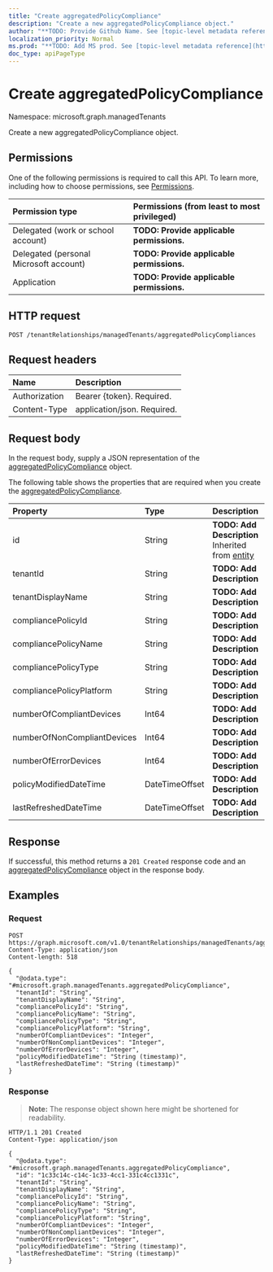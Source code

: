 ```yaml
---
title: "Create aggregatedPolicyCompliance"
description: "Create a new aggregatedPolicyCompliance object."
author: "**TODO: Provide Github Name. See [topic-level metadata reference](https://msgo.azurewebsites.net/add/document/guidelines/metadata.html#topic-level-metadata)**"
localization_priority: Normal
ms.prod: "**TODO: Add MS prod. See [topic-level metadata reference](https://msgo.azurewebsites.net/add/document/guidelines/metadata.html#topic-level-metadata)**"
doc_type: apiPageType
---
```


# Create aggregatedPolicyCompliance
Namespace: microsoft.graph.managedTenants



Create a new aggregatedPolicyCompliance object.

## Permissions
One of the following permissions is required to call this API. To learn more, including how to choose permissions, see [Permissions](/graph/permissions-reference).

|Permission type|Permissions (from least to most privileged)|
|:---|:---|
|Delegated (work or school account)|**TODO: Provide applicable permissions.**|
|Delegated (personal Microsoft account)|**TODO: Provide applicable permissions.**|
|Application|**TODO: Provide applicable permissions.**|

## HTTP request

<!-- {
  "blockType": "ignored"
}
-->
``` http
POST /tenantRelationships/managedTenants/aggregatedPolicyCompliances
```

## Request headers
|Name|Description|
|:---|:---|
|Authorization|Bearer {token}. Required.|
|Content-Type|application/json. Required.|

## Request body
In the request body, supply a JSON representation of the [aggregatedPolicyCompliance](../resources/managedtenants-aggregatedpolicycompliance.md) object.

The following table shows the properties that are required when you create the [aggregatedPolicyCompliance](../resources/managedtenants-aggregatedpolicycompliance.md).

|Property|Type|Description|
|:---|:---|:---|
|id|String|**TODO: Add Description** Inherited from [entity](../resources/managedtenants-entity.md)|
|tenantId|String|**TODO: Add Description**|
|tenantDisplayName|String|**TODO: Add Description**|
|compliancePolicyId|String|**TODO: Add Description**|
|compliancePolicyName|String|**TODO: Add Description**|
|compliancePolicyType|String|**TODO: Add Description**|
|compliancePolicyPlatform|String|**TODO: Add Description**|
|numberOfCompliantDevices|Int64|**TODO: Add Description**|
|numberOfNonCompliantDevices|Int64|**TODO: Add Description**|
|numberOfErrorDevices|Int64|**TODO: Add Description**|
|policyModifiedDateTime|DateTimeOffset|**TODO: Add Description**|
|lastRefreshedDateTime|DateTimeOffset|**TODO: Add Description**|



## Response

If successful, this method returns a `201 Created` response code and an [aggregatedPolicyCompliance](../resources/managedtenants-aggregatedpolicycompliance.md) object in the response body.

## Examples

### Request
<!-- {
  "blockType": "request",
  "name": "create_aggregatedpolicycompliance_from_"
}
-->
``` http
POST https://graph.microsoft.com/v1.0/tenantRelationships/managedTenants/aggregatedPolicyCompliances
Content-Type: application/json
Content-length: 518

{
  "@odata.type": "#microsoft.graph.managedTenants.aggregatedPolicyCompliance",
  "tenantId": "String",
  "tenantDisplayName": "String",
  "compliancePolicyId": "String",
  "compliancePolicyName": "String",
  "compliancePolicyType": "String",
  "compliancePolicyPlatform": "String",
  "numberOfCompliantDevices": "Integer",
  "numberOfNonCompliantDevices": "Integer",
  "numberOfErrorDevices": "Integer",
  "policyModifiedDateTime": "String (timestamp)",
  "lastRefreshedDateTime": "String (timestamp)"
}
```


### Response
>**Note:** The response object shown here might be shortened for readability.
<!-- {
  "blockType": "response",
  "truncated": true,
  "@odata.type": "microsoft.graph.managedTenants.aggregatedPolicyCompliance"
}
-->
``` http
HTTP/1.1 201 Created
Content-Type: application/json

{
  "@odata.type": "#microsoft.graph.managedTenants.aggregatedPolicyCompliance",
  "id": "1c33c14c-c14c-1c33-4cc1-331c4cc1331c",
  "tenantId": "String",
  "tenantDisplayName": "String",
  "compliancePolicyId": "String",
  "compliancePolicyName": "String",
  "compliancePolicyType": "String",
  "compliancePolicyPlatform": "String",
  "numberOfCompliantDevices": "Integer",
  "numberOfNonCompliantDevices": "Integer",
  "numberOfErrorDevices": "Integer",
  "policyModifiedDateTime": "String (timestamp)",
  "lastRefreshedDateTime": "String (timestamp)"
}
```

